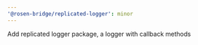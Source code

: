 ```yaml
---
'@rosen-bridge/replicated-logger': minor
---
```


Add replicated logger package, a logger with callback methods
